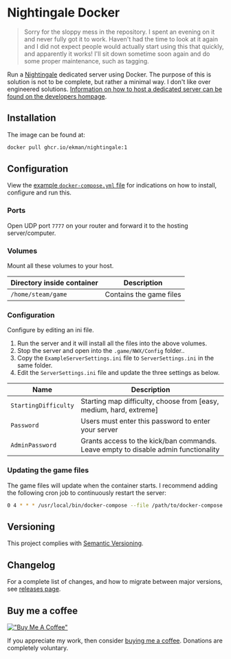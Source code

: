 # Nightingale Docker

> Sorry for the sloppy mess in the repository. I spent an evening on it and never fully got it to work. Haven't had the time to look at it again and I did not expect people would actually start using this that quickly, and apparently it works! I'll sit down sometime soon again and do some proper maintenance, such as tagging.

Run a [Nightingale](https://store.steampowered.com/app/1928980/Nightingale/) dedicated server using Docker. The purpose of this is solution is not to be complete, but rather a minimal way. I don't like over engineered solutions. [Information on how to host a dedicated server can be found on the developers hompage](https://playnightingale.com/dedicated-servers).

## Installation

The image can be found at:

```sh
docker pull ghcr.io/ekman/nightingale:1
```

## Configuration

View the [example `docker-compose.yml` file](docker-compose.yml) for indications on how to install, configure and run this.

### Ports

Open UDP port `7777` on your router and forward it to the hosting server/computer.

### Volumes

Mount all these volumes to your host.

| Directory inside container | Description |
| --- | --- |
| `/home/steam/game` | Contains the game files |

### Configuration

Configure by editing an ini file.
1. Run the server and it will install all the files into the above volumes.
1. Stop the server and open into the `.game/NWX/Config` folder..
1. Copy the `ExampleServerSettings.ini` file to `ServerSettings.ini` in the same folder.
1. Edit the `ServerSettings.ini` file and update the three settings as below.

| Name | Description |
| --- | --- |
| `StartingDifficulty` | Starting map difficulty, choose from [easy, medium, hard, extreme] |
| `Password` | Users must enter this password to enter your server |
| `AdminPassword` | Grants access to the kick/ban commands. Leave empty to disable admin functionality |


### Updating the game files

The game files will update when the container starts. I recommend adding the following cron job to
continuously restart the server:

```sh
0 4 * * * /usr/local/bin/docker-compose --file /path/to/docker-compose.yml restart nightingale >/dev/null 2>&1
```

## Versioning

This project complies with [Semantic Versioning](https://semver.org/).

## Changelog

For a complete list of changes, and how to migrate between major versions, see [releases page](https://github.com/Ekman/Nightingale-Docker/releases).

## Buy me a coffee

[!["Buy Me A Coffee"](https://www.buymeacoffee.com/assets/img/custom_images/orange_img.png)](https://buymeacoffee.com/nekman)

If you appreciate my work, then consider [buying me a coffee](https://buymeacoffee.com/nekman). Donations are completely voluntary.
